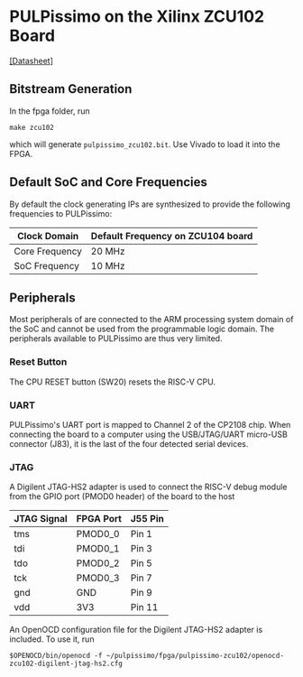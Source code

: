 # PULPissimo on the Xilinx ZCU102 Board
[\[Datasheet\]](https://www.xilinx.com/support/documentation/boards_and_kits/zcu104/ug1182-zcu102-eval-bd.pdf)

## Bitstream Generation
In the fpga folder, run
```Shell
make zcu102
```
which will generate `pulpissimo_zcu102.bit`.
Use Vivado to load it into the FPGA.

## Default SoC and Core Frequencies

By default the clock generating IPs are synthesized to provide the following frequencies to PULPissimo:

| Clock Domain   | Default Frequency on ZCU104 board  |
|----------------|------------------------------------|
| Core Frequency | 20 MHz                             |
| SoC Frequency  | 10 MHz                             |


## Peripherals
Most peripherals of are connected to the ARM processing system domain of the SoC and cannot be used from the programmable logic domain.
The peripherals available to PULPissimo are thus very limited.

### Reset Button
The CPU RESET button (SW20) resets the RISC-V CPU.

### UART
PULPissimo's UART port is mapped to Channel 2 of the CP2108 chip.
When connecting the board to a computer using the USB/JTAG/UART micro-USB connector (J83), it is the last of the four detected serial devices.

### JTAG
A Digilent JTAG-HS2 adapter is used to connect the RISC-V debug module from the GPIO port (PMOD0 header) of the board to the host 

| JTAG Signal | FPGA Port | J55 Pin  |
|-------------|-----------|----------|
| tms         | PMOD0_0   | Pin 1    |
| tdi         | PMOD0_1   | Pin 3    |
| tdo         | PMOD0_2   | Pin 5    |
| tck         | PMOD0_3   | Pin 7    |
| gnd         | GND       | Pin 9    |
| vdd         | 3V3       | Pin 11   |

An OpenOCD configuration file for the Digilent JTAG-HS2 adapter is included.
To use it, run

```Shell
$OPENOCD/bin/openocd -f ~/pulpissimo/fpga/pulpissimo-zcu102/openocd-zcu102-digilent-jtag-hs2.cfg
```
